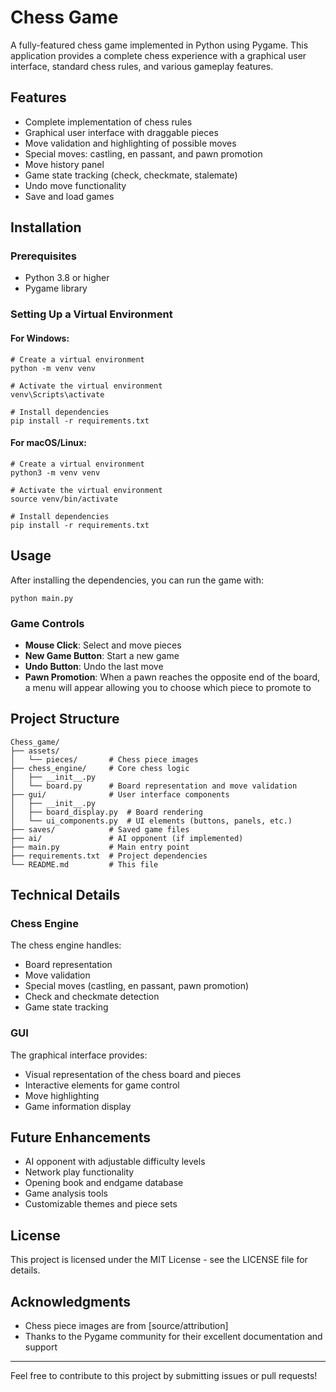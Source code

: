 # Chess Game

A fully-featured chess game implemented in Python using Pygame. This application provides a complete chess experience with a graphical user interface, standard chess rules, and various gameplay features.





## Features

- Complete implementation of chess rules
- Graphical user interface with draggable pieces
- Move validation and highlighting of possible moves
- Special moves: castling, en passant, and pawn promotion
- Move history panel
- Game state tracking (check, checkmate, stalemate)
- Undo move functionality
- Save and load games


## Installation

### Prerequisites

- Python 3.8 or higher
- Pygame library


### Setting Up a Virtual Environment

#### For Windows:

```shellscript
# Create a virtual environment
python -m venv venv

# Activate the virtual environment
venv\Scripts\activate

# Install dependencies
pip install -r requirements.txt
```

#### For macOS/Linux:

```shellscript
# Create a virtual environment
python3 -m venv venv

# Activate the virtual environment
source venv/bin/activate

# Install dependencies
pip install -r requirements.txt
```

## Usage

After installing the dependencies, you can run the game with:

```shellscript
python main.py
```

### Game Controls

- **Mouse Click**: Select and move pieces
- **New Game Button**: Start a new game
- **Undo Button**: Undo the last move
- **Pawn Promotion**: When a pawn reaches the opposite end of the board, a menu will appear allowing you to choose which piece to promote to


## Project Structure

```plaintext
Chess_game/
├── assets/
│   └── pieces/       # Chess piece images
├── chess_engine/     # Core chess logic
│   ├── __init__.py
│   └── board.py      # Board representation and move validation
├── gui/              # User interface components
│   ├── __init__.py
│   ├── board_display.py  # Board rendering
│   └── ui_components.py  # UI elements (buttons, panels, etc.)
├── saves/            # Saved game files
├── ai/               # AI opponent (if implemented)
├── main.py           # Main entry point
├── requirements.txt  # Project dependencies
└── README.md         # This file
```

## Technical Details

### Chess Engine

The chess engine handles:

- Board representation
- Move validation
- Special moves (castling, en passant, pawn promotion)
- Check and checkmate detection
- Game state tracking


### GUI

The graphical interface provides:

- Visual representation of the chess board and pieces
- Interactive elements for game control
- Move highlighting
- Game information display


## Future Enhancements

- AI opponent with adjustable difficulty levels
- Network play functionality
- Opening book and endgame database
- Game analysis tools
- Customizable themes and piece sets


## License

This project is licensed under the MIT License - see the LICENSE file for details.

## Acknowledgments

- Chess piece images are from [source/attribution]
- Thanks to the Pygame community for their excellent documentation and support


---

Feel free to contribute to this project by submitting issues or pull requests!
